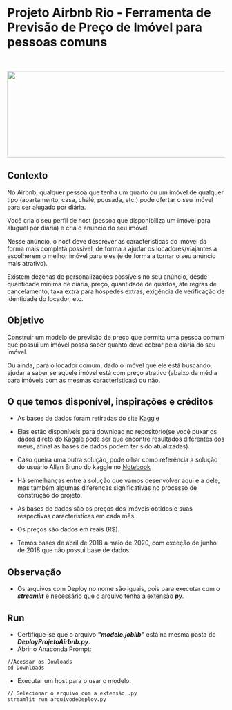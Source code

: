 # Projeto Airbnb Rio - Ferramenta de Previsão de Preço de Imóvel para pessoas comuns

<br />
<p align="center">
  <a href="https://upload.wikimedia.org/wikipedia/commons/thumb/6/69/Airbnb_Logo_B%C3%A9lo.svg/2560px-Airbnb_Logo_B%C3%A9lo.svg.png">
    <img src="https://upload.wikimedia.org/wikipedia/commons/thumb/6/69/Airbnb_Logo_B%C3%A9lo.svg/2560px-Airbnb_Logo_B%C3%A9lo.svg.png"  width="600" height="200">
  </a>
  
## Contexto
No Airbnb, qualquer pessoa que tenha um quarto ou um imóvel de qualquer tipo (apartamento, casa, chalé, pousada, etc.) pode ofertar o seu imóvel para ser alugado por diária.

Você cria o seu perfil de host (pessoa que disponibiliza um imóvel para aluguel por diária) e cria o anúncio do seu imóvel.

Nesse anúncio, o host deve descrever as características do imóvel da forma mais completa possível, de forma a ajudar os locadores/viajantes a escolherem o melhor imóvel para eles (e de forma a tornar o seu anúncio mais atrativo).

Existem dezenas de personalizações possíveis no seu anúncio, desde quantidade mínima de diária, preço, quantidade de quartos, até regras de cancelamento, taxa extra para hóspedes extras, exigência de verificação de identidade do locador, etc.

## Objetivo
Construir um modelo de previsão de preço que permita uma pessoa comum que possui um imóvel possa saber quanto deve cobrar pela diária do seu imóvel.

Ou ainda, para o locador comum, dado o imóvel que ele está buscando, ajudar a saber se aquele imóvel está com preço atrativo (abaixo da média para imóveis com as mesmas características) ou não.

## O que temos disponível, inspirações e créditos
- As bases de dados foram retiradas do site [Kaggle](https://www.kaggle.com/allanbruno/airbnb-rio-de-janeiro)

- Elas estão disponíveis para download no repositório(se você puxar os dados direto do Kaggle pode ser que encontre resultados diferentes dos meus, afinal as bases de dados podem ter sido atualizadas).

- Caso queira uma outra solução, pode olhar como referência a solução do usuário Allan Bruno do kaggle no [Notebook](https://www.kaggle.com/allanbruno/helping-regular-people-price-listings-on-airbnb)

- Há semelhanças entre a solução que vamos desenvolver aqui e a dele, mas também algumas diferenças significativas no processo de construção do projeto.

- As bases de dados são os preços dos imóveis obtidos e suas respectivas características em cada mês.
- Os preços são dados em reais (R$).
- Temos bases de abril de 2018 a maio de 2020, com exceção de junho de 2018 que não possui base de dados.

## Observação
- Os arquivos com Deploy no nome são iguais, pois para executar com o ***streamlit*** é necessário que o arquivo tenha a extensão ***py***.

## Run
- Certifique-se que o arquivo ***"modelo.joblib"*** está na mesma pasta do ***DeployProjetoAirbnb.py***.
- Abrir o Anaconda Prompt:
``` 
//Acessar os Dowloads
cd Downloads
```
- Executar um host para o usar o modelo.
``` 
// Selecionar o arquivo com a extensão .py
streamlit run arquivodeDeploy.py
```

